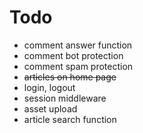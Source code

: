 # Todo

* comment answer function
* comment bot protection
* comment spam protection
* ~~articles on home page~~
* login, logout
* session middleware
* asset upload
* article search function
